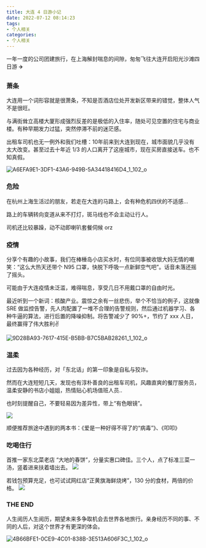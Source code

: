 ```yaml
---
title: 大连 4 日游小记
date: 2022-07-12 08:14:23
tags:
- 个人相关
categories:
- 个人相关
---
```



一年一度的公司团建旅行，在上海解封喘息的间隙，匆匆飞往大连开启阳光沙滩四日游 ✈️

<!-- more -->

### 萧条  
大连用一个词形容就是很萧条，不知是否酒店位处开发新区带来的错觉，整体人气不是很旺。

与满街耸立高楼大厦形成强烈反差的是极低的入住率，随处可见空置的住宅与商业楼。有种早期发力过猛，突然停滞不前的迷茫感。

出租车司机也无一例外和我们吐槽：10年前来到大连到现在，城市面貌几乎没有太大改变。甚至过去十年近 1/3 的人口离开了这座城市，现在买房直接送车。也不知真假。

![A6EFA9E1-3DF1-43A6-949B-5A34418416D4_1_102_o](../images/blog/2021-09-04-jvm-note/A6EFA9E1-3DF1-43A6-949B-5A34418416D4_1_102_o.jpeg)

### 危险 

在杭州上海生活过的朋友，若走在大连的马路上，会有种危机四伏的不适感...

路上的车辆转向变道从来不打灯，斑马线也不会主动让行人。

司机还比较暴躁，动不动即喇叭套餐伺候 orz

### 疫情

分享个有趣的小故事，我们在棒棰岛小店买水时，有位同事被收银大妈无情的嘲笑：“这么大热天还带个 N95 口罩，快脱下呼吸一点新鲜空气吧”。话音未落还摇了摇头。

可能由于大连疫情未泛滥，难得喘息，享受几日不用戴口罩的自由时光。

最近听到一个新词：核酸产业。震惊之余有一丝悲伤，举个不恰当的例子，这就像 SRE 做监控告警，先人肉配置了一堆不合理的告警规则，然后通过机器学习、各种牛逼的算法，进行后置的降噪抑制。将告警减少了 90%+，节约了 xxx 人日，最终赢得了伟大胜利✌️

![9D28BA93-7617-415E-B5BB-B7C5BAB28261_1_102_o](../images/blog/2021-09-04-jvm-note/9D28BA93-7617-415E-B5BB-B7C5BAB28261_1_102_o.jpeg)


### 温柔

过去因为各种经历，对「东北话」的第一印象是自私与狡诈。

然而在大连短短几天，发现也有淳朴善良的出租车司机，风趣直爽的餐厅服务员，温柔安静的书店小姐姐，热情贴心机场值班人员.. 

也时刻提醒自己，不要轻易因为差异性，带上“有色眼镜”。

![](../images/blog/2021-09-04-jvm-note/16575835339030.jpg)

顺便推荐旅途中遇到的两本书：《爱是一种好得不得了的“病毒”》、《叩叩》


### 吃喝住行

首推一家东北菜老店 “大地的春饼”，分量实惠口碑佳。三个人，点了标准三菜一汤，竖着进来扶着墙出去。
![](../images/blog/2021-09-04-jvm-note/16575828231599.jpg)

若钱包预算充足，也可试试网红店“正黄旗海鲜烧烤”，130 分的食材，两倍的价格。
![](../images/blog/2021-09-04-jvm-note/16575844452496.jpg)



### THE END

人生阅历人生阅历，期望未来多争取机会去世界各地旅行。亲身经历不同的事、不同的人后，对这个世界才有更深的体会。

![4B66BFE1-0CE9-4C01-838B-3E513A606F3C_1_102_o](../images/blog/2021-09-04-jvm-note/4B66BFE1-0CE9-4C01-838B-3E513A606F3C_1_102_o.jpeg)
